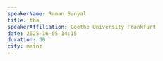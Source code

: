 ```yaml
---
speakerName: Raman Sanyal
title: tba
speakerAffiliation: Goethe University Frankfurt
date: 2025-16-05 14:15
duration: 30
city: mainz
---
```


